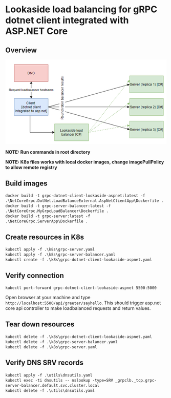 # Lookaside load balancing for gRPC dotnet client integrated with ASP.NET Core

## Overview

![Overview](./overview.PNG)

__NOTE: Run commands in root directory__

__NOTE: K8s files works with local docker images, change imagePullPolicy to allow remote registry__

## Build images
```
docker build -t grpc-dotnet-client-lookaside-aspnet:latest -f .\NetCoreGrpc.DotNet.LoadBalanceExternal.AspNetClientApp\Dockerfile .
docker build -t grpc-server-balancer:latest -f .\NetCoreGrpc.MyGrpcLoadBalancer\Dockerfile .
docker build -t grpc-server:latest -f .\NetCoreGrpc.ServerApp\Dockerfile .
```

## Create resources in K8s
```
kubectl apply -f .\k8s\grpc-server.yaml
kubectl apply -f .\k8s\grpc-server-balancer.yaml
kubectl create -f .\k8s\grpc-dotnet-client-lookaside-aspnet.yaml
```

## Verify connection
```
kubectl port-forward grpc-dotnet-client-lookaside-aspnet 5500:5000
```

Open browser at your machine and type `http://localhost:5500/api/greeter/sayhello`. This should trigger asp.net core api controller to make loadbalanced requests and return values. 

## Tear down resources
```
kubectl delete -f .\k8s\grpc-dotnet-client-lookaside-aspnet.yaml
kubectl delete -f .\k8s\grpc-server-balancer.yaml
kubectl delete -f .\k8s\grpc-server.yaml
```

## Verify DNS SRV records
```
kubectl apply -f .\utils\dnsutils.yaml
kubectl exec -ti dnsutils -- nslookup -type=SRV _grpclb._tcp.grpc-server-balancer.default.svc.cluster.local
kubectl delete -f .\utils\dnsutils.yaml
```
